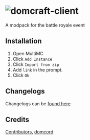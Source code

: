 # ![domcraft-client](https://cdn.discordapp.com/attachments/663483408810246154/664699765061320706/domcraft.png)
A modpack for the battle royale event

## Installation
1. Open MultiMC
2. Click `Add Instance`
3. Click `Import from zip`
4. Add `link` in the prompt.
5. Click `Ok`

## Changelogs
Changelogs can be [found here](https://github.com/dom64/dompack-royale/commits/master)

## Credits
[Contributors](https://github.com/dom64/dompack-client/graphs/contributors), [domcord](https://discord.gg/EMDEuab)

